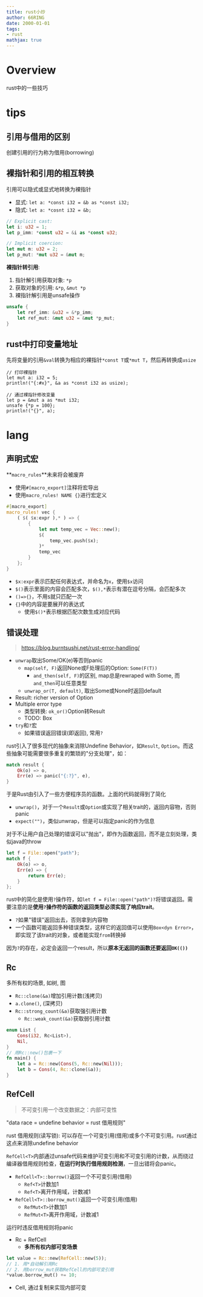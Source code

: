```yaml
---
title: rust小炒
author: 66RING
date: 2000-01-01
tags: 
- rust
mathjax: true
---
```


# Overview

rust中的一些技巧



# tips

## 引用与借用的区别

创建引用的行为称为借用(borrowing)

## 裸指针和引用的相互转换

引用可以隐式或显式地转换为裸指针

- 显式: `let a: *const i32 = &b as *const i32;`
- 隐式: `let a: *cosnt i32 = &b;`

```rust
// Explicit cast:
let i: u32 = 1;
let p_imm: *const u32 = &i as *const u32;

// Implicit coercion:
let mut m: u32 = 2;
let p_mut: *mut u32 = &mut m;
```

**裸指针转引用**: 

1. 指针解引用获取对象: `*p`
2. 获取对象的引用: `&*p`, `&mut *p`
3. 裸指针解引用是unsafe操作

```rust
unsafe {
    let ref_imm: &u32 = &*p_imm;
    let ref_mut: &mut u32 = &mut *p_mut;
}
```


## rust中打印变量地址

先将变量的引用`&val`转换为相应的裸指针`*const T`或`*mut T`，然后再转换成`usize`

```
// 打印裸指针
let mut a: i32 = 5;
println!("{:#x}", &a as *const i32 as usize);

// 通过裸指针修改变量
let p = &mut a as *mut i32;
unsafe {*p = 100};
println!("{}", a);
```


# lang

## 声明式宏

**`macro_rules`**未来将会被废弃

- 使用`#[macro_export]`注释将宏导出
- 使用`macro_rules! NAME {}`进行宏定义

```rust
#[macro_export]
macro_rules! vec {
    ( $( $x:expr ),* ) => {
        {
            let mut temp_vec = Vec::new();
            $(
                temp_vec.push($x);
            )*
            temp_vec
        }
    };
}
```

- `$x:expr`表示匹配任何表达式，并命名为`x`，使用`$x`访问
- `$()`表示里面的内容会匹配多次，`$(),*`表示有潜在逗号分隔，会匹配多次
- `()=>{}`，不用`$`就只匹配一次
- `{}`中的内容是要展开的表达式
	* 使用`$()*`表示根据匹配次数生成对应代码


## 错误处理

> https://blog.burntsushi.net/rust-error-handling/

- `unwrap`取出Some/OK(e)等否则panic
	* `map(self, F)`返回None或F处理后的Option: `Some(F(T))`
		+ `and_then(self, F)`的区别, map总是rewraped with Some, 而`and_then`可以任意类型
	* `unwrap_or(T, default)`, 取出Some或None时返回default
- Result: richer version of Option
- Multiple error type
	- 类型转换: `ok_or()`Option转Result
	- TODO: Box
- `try`和`?`宏
	* 如果错误返回错误(即返回), 常用`?`


rust引入了很多现代的抽象来消除Undefine Behavior，如`Result`, `Option`。而这些抽象可能需要很多重复的繁琐的"分支处理"，如：

```rust
match result {
	Ok(o) => o,
	Err(e) => panic("{:?}", e),
}
```

于是Rust由引入了一些方便程序员的函数。上面的代码就得到了简化

- `unwrap()`，对于一个`Result`或`Option`或实现了相关trait的，返回内容物，否则panic
- `expect("")`，类似unwrap，但是可以指定panic的作为信息

对于不让用户自己处理的错误可以"抛出"，即作为函数返回，而不是立刻处理，类似java的throw

```rust
let f = File::open("path");
match f {
	Ok(o) => o,
	Err(e) => {
		return Err(e);
	}
};
```

rust中的简化是使用`?`操作符，如`let f = File::open("path")?`将错误返回。需要注意的是**使用`?`操作符的函数的返回类型必须实现了响应trait**。

- `?`如果"错误"返回出去，否则拿到内容物
- 一个函数可能返回多种错误类型，这样它的返回值可以使用`Box<dyn Error>`，即实现了该trait的对象，或者能实现`from`转换掉

因为`?`的存在，必定会返回一个result，所以**原本无返回的函数还要返回`OK(())`**


## Rc

多所有权的场景, 如树, 图

- `Rc::clone(&a)`增加引用计数(浅拷贝)
- `a.clone()`, (深拷贝)
- `Rc::strong_count(&a)`获取强引用计数
	* `Rc::weak_count(&a)`获取弱引用计数

```rust
enum List {
	Cons(i32, Rc<List>),
	Nil,
}
// 用Rc::new()包裹一下
fn main() {
	let a = Rc::new(Cons(5, Rc::new(Nil)));
	let b = Cons(4, Rc::clone(&a));
}
```


## RefCell

> 不可变引用一个改变数据之：内部可变性

"data race = undefine behavior = rust 借用规则"

rust 借用规则(读写锁): 可以存在一个可变引用(借用)或多个不可变引用。rust通过这点来消除undefine behavior

`RefCell<T>`内部通过unsafe代码来维护可变引用和不可变引用的计数，从而绕过编译器借用规则检查，**在运行时执行借用规则检测**，一旦出错将会panic。

- `RefCell<T>::borrow()`返回一个不可变引用(借用)
	* `Ref<T>`计数加1
	* `Ref<T>`离开作用域，计数减1
- `RefCell<T>::borrow_mut()`返回一个可变引用(借用)
	* `RefMut<T>`计数加1
	* `RefMut<T>`离开作用域，计数减1

运行时违反借用规则将panic


- Rc + RefCell
	* **多所有权内部可变场景**

```rust
let value = Rc::new(RefCell::new(5));
// 1. 用*自动解引用Rc
// 2. 用borrow_mut获取RefCell的内部可变引用
*value.borrow_mut() += 10;
```

- Cell<T>, 通过复制来实现内部可变




